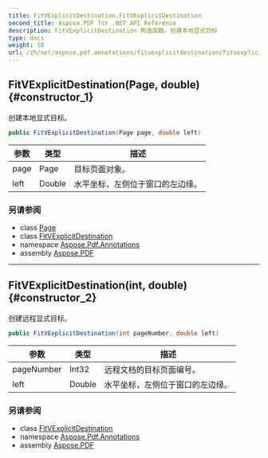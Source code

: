 ```yaml
---
title: FitVExplicitDestination.FitVExplicitDestination
second_title: Aspose.PDF for .NET API Reference
description: FitVExplicitDestination 构造函数。创建本地显式目标
type: docs
weight: 10
url: /zh/net/aspose.pdf.annotations/fitvexplicitdestination/fitvexplicitdestination/
---
```

## FitVExplicitDestination(Page, double) {#constructor_1}

创建本地显式目标。

```csharp
public FitVExplicitDestination(Page page, double left)
```

| 参数 | 类型 | 描述 |
| --- | --- | --- |
| page | Page | 目标页面对象。 |
| left | Double | 水平坐标，左侧位于窗口的左边缘。 |

### 另请参阅

* class [Page](../../../aspose.pdf/page/)
* class [FitVExplicitDestination](../)
* namespace [Aspose.Pdf.Annotations](../../../aspose.pdf.annotations/)
* assembly [Aspose.PDF](../../../)

---

## FitVExplicitDestination(int, double) {#constructor_2}

创建远程显式目标。

```csharp
public FitVExplicitDestination(int pageNumber, double left)
```

| 参数 | 类型 | 描述 |
| --- | --- | --- |
| pageNumber | Int32 | 远程文档的目标页面编号。 |
| left | Double | 水平坐标，左侧位于窗口的左边缘。 |

### 另请参阅

* class [FitVExplicitDestination](../)
* namespace [Aspose.Pdf.Annotations](../../../aspose.pdf.annotations/)
* assembly [Aspose.PDF](../../../)
